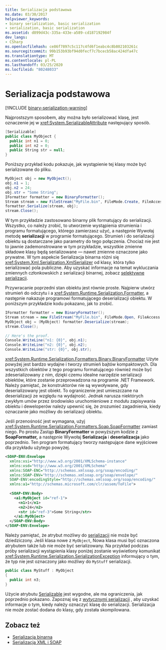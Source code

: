 ```yaml
---
title: Serializacja podstawowa
ms.date: 03/30/2017
helpviewer_keywords:
- binary serialization, basic serialization
- serialization, basic serialization
ms.assetid: d899d43c-335a-433e-a589-cd187192984f
dev_langs:
- CSharp
ms.openlocfilehash: ce86f7897c5c117c4fd6f1eabc4c8b802103261c
ms.sourcegitcommit: 99b153b93bf94d0fecf7c7bcecb58ac424dfa47c
ms.translationtype: MT
ms.contentlocale: pl-PL
ms.lasthandoff: 03/25/2020
ms.locfileid: "80248033"
---
```

# <a name="basic-serialization"></a>Serializacja podstawowa

[!INCLUDE [binary-serialization-warning](../../../includes/binary-serialization-warning.md)]

Najprostszym sposobem, aby można było serializować klasę, jest oznaczenie jej w <xref:System.SerializableAttribute> następujący sposób.  
  
```csharp  
[Serializable]  
public class MyObject {  
  public int n1 = 0;  
  public int n2 = 0;  
  public String str = null;  
}  
```  
  
Poniższy przykład kodu pokazuje, jak wystąpienie tej klasy może być serializowane do pliku.  
  
```csharp  
MyObject obj = new MyObject();  
obj.n1 = 1;  
obj.n2 = 24;  
obj.str = "Some String";  
IFormatter formatter = new BinaryFormatter();  
Stream stream = new FileStream("MyFile.bin", FileMode.Create, FileAccess.Write, FileShare.None);  
formatter.Serialize(stream, obj);  
stream.Close();  
```  
  
W tym przykładzie zastosowano binarny plik formatujący do serializacji. Wszystko, co należy zrobić, to utworzenie wystąpienia strumienia i programu formatującego, którego zamierzasz użyć, a następnie Wywołaj metodę **serializacji** w programie formatującego. Strumień i do serializacji obiektu są dostarczane jako parametry do tego połączenia. Chociaż nie jest to jawnie zademonstrowane w tym przykładzie, wszystkie zmienne składowe klasy będą serializowane — nawet zmienne oznaczone jako prywatne. W tym aspekcie Serializacja binarna różni się <xref:System.Xml.Serialization.XmlSerializer> od klasy, która tylko serializować pola publiczne. Aby uzyskać informacje na temat wykluczania zmiennych członkowskich z serializacji binarnej, zobacz [selektywne serializacji](selective-serialization.md).  
  
Przywracanie poprzedni stan obiektu jest równie proste. Najpierw utwórz strumień do odczytu i a <xref:System.Runtime.Serialization.Formatter>, a następnie nakazuje programowi formatującego deserializacji obiektu. W poniższym przykładzie kodu pokazano, jak to zrobić.  
  
```csharp  
IFormatter formatter = new BinaryFormatter();  
Stream stream = new FileStream("MyFile.bin", FileMode.Open, FileAccess.Read, FileShare.Read);  
MyObject obj = (MyObject) formatter.Deserialize(stream);  
stream.Close();  
  
// Here's the proof.  
Console.WriteLine("n1: {0}", obj.n1);  
Console.WriteLine("n2: {0}", obj.n2);  
Console.WriteLine("str: {0}", obj.str);  
```  
  
<xref:System.Runtime.Serialization.Formatters.Binary.BinaryFormatter> Użyte powyżej jest bardzo wydajne i tworzy strumień bajtów kompaktowych. Dla wszystkich obiektów z tego programu formatującego również może być zdeserializowany z nim, dzięki czemu idealne narzędzie serializacji obiektów, które zostanie przeprowadzona na programie .NET Framework. Należy pamiętać, że konstruktorów nie są wywoływane, gdy deserializowany jest obiekt. To ograniczenie jest umieszczane na deserializacji ze względu na wydajność. Jednak narusza niektórych zwykłym umów przez środowisko uruchomieniowe z modułu zapisywania obiektu i deweloperów należy upewnić się, że zrozumieć zagadnienia, kiedy oznaczanie jako możliwy do serializacji obiektu.  
  
Jeśli przenośność jest wymagana, użyj <xref:System.Runtime.Serialization.Formatters.Soap.SoapFormatter> zamiast niego. Po prostu Zastąp **BinaryFormatter** w powyższym kodzie z **SoapFormatter,** a następnie Wywołaj **Serializacja** i **deserializacja** jako poprzednio. Ten program formatujący tworzy następujące dane wyjściowe dla przykładu użytego powyżej.  
  
```xml  
<SOAP-ENV:Envelope  
  xmlns:xsi="http://www.w3.org/2001/XMLSchema-instance"  
  xmlns:xsd="http://www.w3.org/2001/XMLSchema"
  xmlns:SOAP-ENC="http://schemas.xmlsoap.org/soap/encoding/"  
  xmlns:SOAP-ENV="http://schemas.xmlsoap.org/soap/envelope/"  
  SOAP-ENV:encodingStyle="http://schemas.xmlsoap.org/soap/encoding/"  
  xmlns:a1="http://schemas.microsoft.com/clr/assem/ToFile">  
  
  <SOAP-ENV:Body>  
    <a1:MyObject id="ref-1">  
      <n1>1</n1>  
      <n2>24</n2>  
      <str id="ref-3">Some String</str>  
    </a1:MyObject>  
  </SOAP-ENV:Body>  
</SOAP-ENV:Envelope>  
```  
  
Należy pamiętać, że atrybut możliwy do [serializacji](xref:System.SerializableAttribute) nie może być dziedziczony. Jeśli klasa nowe z `MyObject`, Nowa klasa musi być oznaczona atrybutem także lub nie może być serializowany. Na przykład podczas próby serializacji wystąpienia klasy poniżej zostanie wyświetlony komunikat <xref:System.Runtime.Serialization.SerializationException> informujący o tym, że typ nie jest oznaczony jako możliwy do `MyStuff` serializacji.  
  
```csharp  
public class MyStuff : MyObject
{  
  public int n3;  
}  
```  
  
 Użycie atrybutu [Serializable](xref:System.SerializableAttribute) jest wygodne, ale ma ograniczenia, jak poprzednio pokazano. Zapoznaj się z [wytycznymi serializacji](serialization-guidelines.md) , aby uzyskać informacje o tym, kiedy należy oznaczyć klasę do serializacji. Serializacja nie może zostać dodana do klasy, gdy została skompilowana.  
  
## <a name="see-also"></a>Zobacz też

- [Serializacja binarna](binary-serialization.md)
- [Serializacja XML i SOAP](xml-and-soap-serialization.md)

